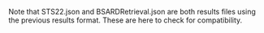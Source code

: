 Note that STS22.json and BSARDRetrieval.json are both results files using the previous results format. These are here to check for compatibility.